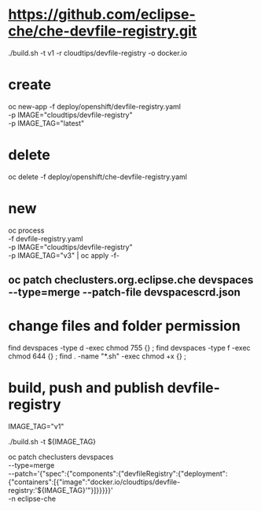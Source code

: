 # https://github.com/eclipse-che/che-devfile-registry.git

./build.sh -t v1 -r cloudtips/devfile-registry -o docker.io

# create
oc new-app -f deploy/openshift/devfile-registry.yaml \
             -p IMAGE="cloudtips/devfile-registry" \
             -p IMAGE_TAG="latest"

# delete
oc delete -f deploy/openshift/che-devfile-registry.yaml

# new
oc process \
    -f devfile-registry.yaml \
    -p IMAGE="cloudtips/devfile-registry" \
    -p IMAGE_TAG="v3" | oc apply -f-


## oc patch checlusters.org.eclipse.che devspaces --type=merge --patch-file devspacescrd.json


# change files and folder permission
find devspaces -type d -exec chmod 755 {} \;
find devspaces -type f -exec chmod 644 {} \;
find . -name "*.sh" -exec chmod +x {} \;





# build, push and publish devfile-registry

IMAGE_TAG="v1"

./build.sh -t ${IMAGE_TAG}

oc patch checlusters devspaces \
    --type=merge \
    --patch='{"spec":{"components":{"devfileRegistry":{"deployment":{"containers":[{"image":"docker.io/cloudtips/devfile-registry:'${IMAGE_TAG}'"}]}}}}}' \
    -n eclipse-che


